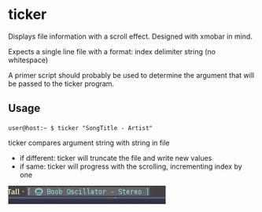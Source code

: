 # ticker

Displays file information with a scroll effect. Designed with xmobar in mind.

Expects a single line file with a format: index delimiter string (no whitespace)

A primer script should probably be used to determine the argument that will be passed to the ticker program.


## Usage

`user@host:~ $ ticker "SongTitle - Artist"`

ticker compares argument string with string in file
- if different: ticker will truncate the file and write new values
- if same: ticker will progress with the scrolling, incrementing index by one

![song info](images/ticker.gif)
